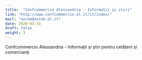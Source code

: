 ```yaml
---
title:  "Confcommercio Alessandria - Informații și știri"
link: "http://www.confcommercio.al.it/it/index/"
mail: "ascom@ascom.al.it"
date: 2020-03-31
draft: false
weight: 3
---
```


Confcommercio Alessandria - Informații și știri pentru cetățeni și comercianți

